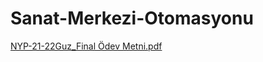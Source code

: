 # Sanat-Merkezi-Otomasyonu
[NYP-21-22Guz_Final Ödev Metni.pdf](https://github.com/mustafadag525/Sanat-Merkezi-Otomasyonu/files/8068628/NYP-21-22Guz_Final.Odev.Metni.pdf)
